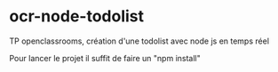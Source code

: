 # ocr-node-todolist
TP openclassrooms, création d'une todolist avec node js en temps réel

Pour lancer le projet il suffit de faire un "npm install"
